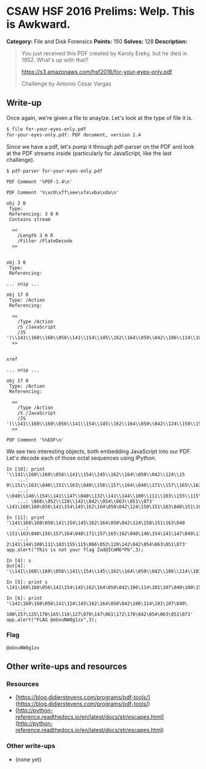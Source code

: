 # CSAW HSF 2016 Prelims: Welp. This is Awkward.

**Category:** File and Disk Forensics
**Points:** 150
**Solves:** 128
**Description:**

> You just received this PDF created by Karoly Ereky, but he died in 1952. What's up with that?
> 
> https://s3.amazonaws.com/hsf2016/for-your-eyes-only.pdf
>
> Challenge by Antonio Cesar Vargas

## Write-up

Once again, we're given a file to anaylze. Let's look at the type of file it is.

```bash
$ file for-your-eyes-only.pdf
for-your-eyes-only.pdf: PDF document, version 1.4
```

Since we have a pdf, let's pump it through pdf-parser on the PDF and look at the PDF streams inside (particularly for JavaScript, like the last challenge).

```
$ pdf-parser for-your-eyes-only.pdf

PDF Comment '%PDF-1.4\n'

PDF Comment '%\xc0\xff\xee\xfa\xba\xda\n'

obj 2 0
 Type: 
 Referencing: 3 0 R
 Contains stream

  <<
    /Length 3 0 R
    /Filter /FlateDecode
  >>


obj 3 0
 Type: 
 Referencing: 

... snip ...

obj 17 0
 Type: /Action
 Referencing: 

  <<
    /Type /Action
    /S /JavaScript
    /JS '(\\141\\160\\160\\056\\141\\154\\145\\162\\164\\050\\042\\106\\114\\101\\107\\040\\100\\157\\125\\170\\165\\116\\127\\070\\147\\061\\172\\170\\042\\054\\063\\051\\073)'
  >>


xref

... snip ...

obj 17 0
 Type: /Action
 Referencing: 

  <<
    /Type /Action
    /S /JavaScript
    /JS '(\\141\\160\\160\\056\\141\\154\\145\\162\\164\\050\\042\\124\\150\\151\\163\\040\\151\\163\\040\\156\\157\\164\\040\\171\\157\\165\\162\\040\\146\\154\\141\\147\\040\\132\\141\\144\\100\\111\\103\\155\\115\\066\\052\\120\\142\\042\\054\\063\\051\\073)'
  >>

PDF Comment '%%EOF\n'

```

We see two interesting objects, both embedding JavaScript into our PDF. Let's decode each of those octal sequences using IPython.

```pycon
In [10]: print '\\141\\160\\160\\056\\141\\154\\145\\162\\164\\050\\042\\124\\15
    ...: 0\\151\\163\\040\\151\\163\\040\\156\\157\\164\\040\\171\\157\\165\\162
    ...: \\040\\146\\154\\141\\147\\040\\132\\141\\144\\100\\111\\103\\155\\115\
    ...: \066\\052\\120\\142\\042\\054\\063\\051\\073'
\141\160\160\056\141\154\145\162\164\050\042\124\150\151\163\040\151\163\040\156\157\164\040\171\157\165\162\040\146\154\141\147\040\132\141\144\100\111\103\155\115\066\052\120\142\042\054\063\051\073

In [11]: print '\141\160\160\056\141\154\145\162\164\050\042\124\150\151\163\040
    ...: \151\163\040\156\157\164\040\171\157\165\162\040\146\154\141\147\040\13
    ...: 2\141\144\100\111\103\155\115\066\052\120\142\042\054\063\051\073'
app.alert("This is not your flag Zad@ICmM6*Pb",3);
```

```pycon
In [4]: s
Out[4]: '\\141\\160\\160\\056\\141\\154\\145\\162\\164\\050\\042\\106\\114\\101\\107\\040\\100\\157\\125\\170\\165\\116\\127\\070\\147\\061\\172\\170\\042\\054\\063\\051\\073'

In [5]: print s
\141\160\160\056\141\154\145\162\164\050\042\106\114\101\107\040\100\157\125\170\165\116\127\070\147\061\172\170\042\054\063\051\073

In [6]: print '\141\160\160\056\141\154\145\162\164\050\042\106\114\101\107\040\
   ...: 100\157\125\170\165\116\127\070\147\061\172\170\042\054\063\051\073'
app.alert("FLAG @oUxuNW8g1zx",3);
```


### Flag

``@oUxuNW8g1zx``

## Other write-ups and resources

### Resources
* [https://blog.didierstevens.com/programs/pdf-tools/] (https://blog.didierstevens.com/programs/pdf-tools/)
* [http://python-reference.readthedocs.io/en/latest/docs/str/escapes.html] (http://python-reference.readthedocs.io/en/latest/docs/str/escapes.html)

### Other write-ups
* (none yet)


